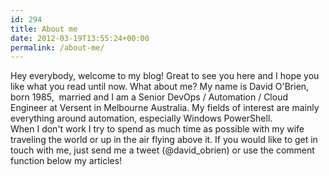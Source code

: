 ```yaml
---
id: 294
title: About me
date: 2012-03-19T13:55:24+00:00
permalink: /about-me/
---
```

Hey everybody, welcome to my blog! Great to see you here and I hope you like what you read until now. What about me?
My name is David O'Brien, born 1985,  married and I am a Senior DevOps / Automation / Cloud Engineer at Versent in Melbourne Australia. My fields of interest are mainly everything around automation, especially Windows PowerShell.<br>
When I don't work I try to spend as much time as possible with my wife traveling the world or up in the air flying above it. If you would like to get in touch with me, just send me a tweet (@david_obrien) or use the comment function below my articles!
